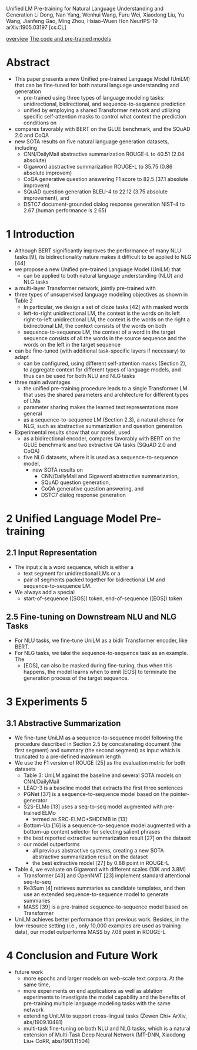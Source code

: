 Unified LM Pre-training for Natural Language Understanding and Generation
Li Dong, Nan Yang, Wenhui Wang, Furu Wei, Xiaodong Liu, Yu Wang, Jianfeng Gao,
  Ming Zhou, Hsiao-Wuen Hon
NeurIPS-19 arXiv:1905.03197 [cs.CL]

[overview](https://github.com/microsoft/unilm) 
[The code and pre-trained models](https://github.com/microsoft/unilm/tree/master/unilm-v1)


# Abstract

* This paper presents a new Unified pre-trained Language Model (UniLM) that
  can be fine-tuned for both natural language understanding and generation
  * pre-trained using three types of language modeling tasks:
    unidirectional, bidirectional, and sequence-to-sequence prediction
  * unified by employing a shared Transformer network and utilizing specific
    self-attention masks to control what context the prediction conditions on
* compares favorably with BERT on the GLUE benchmark, and the SQuAD 2.0 and CoQA
* new SOTA results on five natural language generation datasets, including
  * CNN/DailyMail abstractive summarization ROUGE-L to 40.51 (2.04 absolute)
  * Gigaword abstractive summarization ROUGE-L to 35.75 (0.86 absolute improvem)
  * CoQA generative question answering F1 score to 82.5 (37.1 absolute improvem)
  * SQuAD question generation BLEU-4 to 22.12 (3.75 absolute improvement), and
  * DSTC7 document-grounded dialog response generation NIST-4 to 2.67 (human
    performance is 2.65)

# 1 Introduction

* Although BERT significantly improves the performance of many NLU tasks [9],
  its bidirectionality nature makes it difficult to be applied to NLG [44]
* we propose a new Unified pre-trained Language Model (UniLM) that
  * can be applied to both natural language understanding (NLU) and NLG tasks
* a multi-layer Transformer network, jointly pre-trained with
* three types of unsupervised language modeling objectives as shown in Table 2
  * In particular, we design a set of cloze tasks [42] with masked words
  * left-to-right unidirectional LM, the context is the words on its left
    right-to-left unidirectional LM, the context is the words on the right
    a bidirectional LM, the context consists of the words on both
  * sequence-to-sequence LM, the context of a word in the target sequence
    consists of all the words in the source sequence and
    the words on the left in the target sequence
* can be fine-tuned (with additional task-specific layers if necessary) to adapt
  * can be configured, using different self-attention masks (Section 2), to
    aggregate context for different types of language models, and thus can be
    used for both NLU and NLG tasks
* three main advantages
  * the unified pre-training procedure leads to a single Transformer LM that
    uses the shared parameters and architecture for different types of LMs
  * parameter sharing makes the learned text representations more general
  * as a sequence-to-sequence LM (Section 2.3), a natural choice for NLG,
    such as abstractive summarization and question generation
* Experimental results show that our model, used
  * as a bidirectional encoder, compares favorably with BERT
    on the GLUE benchmark and two extractive QA tasks (SQuAD 2.0 and CoQA)
  * five NLG datasets, where it is used as a sequence-to-sequence model,
    * new SOTA results on
      * CNN/DailyMail and Gigaword abstractive summarization,
      * SQuAD question generation,
      * CoQA generative question answering, and
      * DSTC7 dialog response generation

# 2 Unified Language Model Pre-training

## 2.1 Input Representation

* The input x is a word sequence, which is either a
  * text segment for unidirectional LMs or a
  * pair of segments packed together for bidirectional LM and sequence-to-sequence LM.
* We always add a special
  * start-of-sequence ([SOS]) token, end-of-sequence ([EOS]) token

## 2.5 Fine-tuning on Downstream NLU and NLG Tasks

* For NLU tasks, we fine-tune UniLM as a bidir Transformer encoder, like BERT.
* For NLG tasks, we take the sequence-to-sequence task as an example. The
  * [EOS], can also be masked during fine-tuning, thus when this happens, the
    model learns when to emit [EOS] to terminate the generation process of the
    target sequence.

# 3 Experiments 5

## 3.1 Abstractive Summarization

* We fine-tune UniLM as a sequence-to-sequence model following the procedure
  described in Section 2.5 by concatenating document (the first segment) and
  summary (the second segment) as input which is truncated to a pre-defined
  maximum length
* We use the F1 version of ROUGE [25] as the evaluation metric for both datasets
  * Table 3: UniLM against the baseline and several SOTA models on CNN/DailyMail
  * LEAD-3 is a baseline model that extracts the first three sentences
  * PGNet [37] is a sequence-to-sequence model based on the pointer-generator
  * S2S-ELMo [13] uses a seq-to-seq model augmented with pre-trained ELMo
    * termed as SRC-ELMO+SHDEMB in [13]
  * Bottom-Up [16] is a sequence-to-sequence model
    augmented with a bottom-up content selector for selecting salient phrases
  * the best reported extractive summarization result [27] on the dataset
  * our model outperforms
    * all previous abstractive systems,
      creating a new SOTA abstractive summarization result on the dataset
    * the best extractive model [27] by 0.88 point in ROUGE-L
* Table 4, we evaluate on Gigaword with different scales (10K and 3.8M)
  * Transformer [43] and OpenNMT [23] implement standard attentional seq-to-seq
  * Re3Sum [4] retrieves summaries as candidate templates, and then use an
    extended sequence-to-sequence model to generate summaries
  * MASS [39] is a pre-trained sequence-to-sequence model based on Transformer
* UniLM achieves better performance than previous work. Besides, in the
  low-resource setting (i.e., only 10,000 examples are used as training data),
  our model outperforms MASS by 7.08 point in ROUGE-L

# 4 Conclusion and Future Work

* future work
  * more epochs and larger models on web-scale text corpora. At the same time,
  * more experiments on end applications as well as ablation experiments to
    investigate the model capability and the benefits of pre-training multiple
    language modeling tasks with the same network
  * extending UniLM to support cross-lingual tasks
    (Zewen Chi+ ArXiv, abs/1909.10481)
  * multi-task fine-tuning on both NLU and NLG tasks, which is
    a natural extension of Multi-Task Deep Neural Network
    (MT-DNN, Xiaodong Liu+ CoRR, abs/1901.11504)

